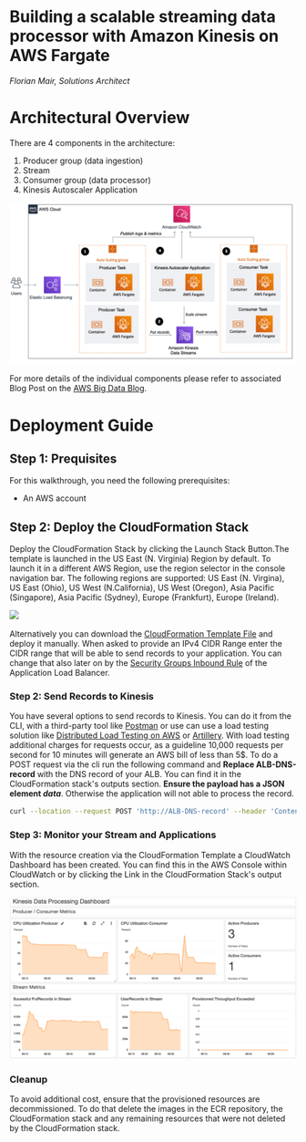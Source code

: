 Building a scalable streaming data processor with Amazon Kinesis on AWS Fargate
=========================================================================

*Florian Mair, Solutions Architect*

# Architectural Overview

There are 4 components in the architecture:

1. Producer group (data ingestion)
2. Stream
3. Consumer group (data processor)
4. Kinesis Autoscaler Application

![](architecture.png)

For more details of the individual components please refer to associated Blog Post on the [AWS Big Data Blog](https://aws.amazon.com/blogs/big-data/).

# Deployment Guide

## Step 1: Prequisites

For this walkthrough, you need the following prerequisites: 
* An AWS account

## Step 2: Deploy the CloudFormation Stack

Deploy the CloudFormation Stack by clicking the Launch Stack Button.The template is launched in the US East (N. Virginia) Region by default. To launch it in a different AWS Region, use the region selector in the console navigation bar. The following regions are supported: US East (N. Virgina), US East (Ohio), US West (N.California), US West (Oregon), Asia Pacific (Singapore), Asia Pacific (Sydney), Europe (Frankfurt), Europe (Ireland).

[<img src="https://s3.amazonaws.com/cloudformation-examples/cloudformation-launch-stack.png">](https://console.aws.amazon.com/cloudformation/home?region=us-east-1#/stacks/new?&templateURL=https://flomair-dataprocessor-source.s3-us-west-2.amazonaws.com/deployment.yaml)

Alternatively you can download the [CloudFormation Template File](https://flomair-dataprocessor-source.s3-us-west-2.amazonaws.com/deployment.yaml) and deploy it manually. When asked to provide an IPv4 CIDR Range enter the CIDR range that will be able to send records to your application. You can change that also later on by the [Security Groups Inbound Rule](https://docs.aws.amazon.com/vpc/latest/userguide/VPC_SecurityGroups.html#AddRemoveRules) of the Application Load Balancer.

### Step 2: Send Records to Kinesis

You have several options to send records to Kinesis. You can do it from the CLI, with a third-party tool like [Postman](https://www.postman.com/) or use can use a load testing solution like [Distributed Load Testing on AWS](https://aws.amazon.com/solutions/distributed-load-testing-on-aws/) or [Artillery](https://artillery.io/). With load testing additional charges for requests occur, as a guideline 10,000 requests per second for 10 minutes will generate an AWS bill of less than 5$. To do a POST request via the cli run the following command and __Replace ALB-DNS-record__ with the DNS record of your ALB. You can find it in the CloudFormation stack's outputs section. __Ensure the payload has a JSON element *data*__. Otherwise the application will not able to process the record.

```bash
curl --location --request POST 'http://ALB-DNS-record' --header 'Content-Type: application/json' --data-raw '{"data":"2000-00-00 00:00:00 INFO HelloExample:1 - This is our load testing record"}
```

### Step 3: Monitor your Stream and Applications

With the resource creation via the CloudFormation Template a CloudWatch Dashboard has been created. You can find this in the AWS Console within CloudWatch or by clicking the Link in the CloudFormation Stack's output section.

![](dashboard.png)


### Cleanup

To avoid additional cost, ensure that the provisioned resources are decommissioned. To do that delete the images in the ECR repository, the CloudFormation stack and any remaining resources that were not deleted by the CloudFormation stack.

